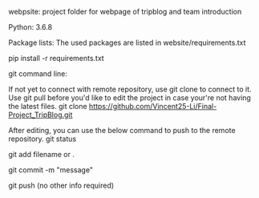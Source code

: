 webpsite: project folder for webpage of tripblog and team introduction

Python: 3.6.8

Package lists: The used packages are listed in website/requirements.txt

pip install -r requirements.txt

git command line:

If not yet to connect with remote repository, use git clone to connect to it.
Use git pull before you'd like to edit the project in case your're not having the latest files.
git clone https://github.com/Vincent25-Li/Final-Project_TripBlog.git


After editing, you can use the below command to push to the remote repository.
git status

git add filename or .

git commit -m "message"

git push (no other info required)


